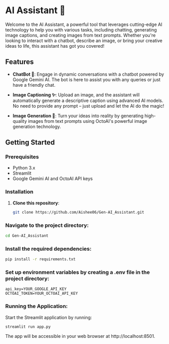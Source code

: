 # AI Assistant 🌟

Welcome to the AI Assistant, a powerful tool that leverages cutting-edge AI technology to help you with various tasks, including chatting, generating image captions, and creating images from text prompts. Whether you're looking to interact with a chatbot, describe an image, or bring your creative ideas to life, this assistant has got you covered!

## Features

- **ChatBot 🤖**: Engage in dynamic conversations with a chatbot powered by Google Gemini AI. The bot is here to assist you with any queries or just have a friendly chat.

- **Image Captioning ✨**: Upload an image, and the assistant will automatically generate a descriptive caption using advanced AI models. No need to provide any prompt – just upload and let the AI do the magic!

- **Image Generation 🔮**: Turn your ideas into reality by generating high-quality images from text prompts using OctoAI's powerful image generation technology.

## Getting Started

### Prerequisites

- Python 3.x
- Streamlit
- Google Gemini AI and OctoAI API keys

### Installation

1. **Clone this repository**:
   ```bash
   git clone https://github.com/Aishee06/Gen-AI_Assistant.git

### Navigate to the project directory:
```bash
cd Gen-AI_Assistant
```

### Install the required dependencies:
 ```bash
pip install -r requirements.txt
```

### Set up environment variables by creating a .env file in the project directory:
```plaintext
api_key=YOUR_GOOGLE_API_KEY
OCTOAI_TOKEN=YOUR_OCTOAI_API_KEY
```

### Running the Application:
Start the Streamlit application by running:

 ```bash
streamlit run app.py
```
The app will be accessible in your web browser at http://localhost:8501.
